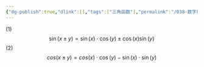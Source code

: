 ```yaml
---
{"dg-publish":true,"dlink":[],"tags":["三角函数"],"permalink":"/038-数字科学/math/三角函数加法定理/","dgPassFrontmatter":true}
---
```



(1) $$\sin(x ± y)=\sin(x) \cdot \cos(y) ± \cos(x) \sin(y) $$
(2)$$ cos(x \pm y) = cos(x)\cdot \cos(y) - \sin(x)\cdot \sin(y)$$
